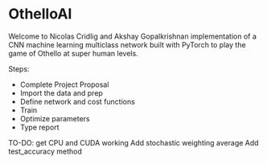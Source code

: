 # OthelloAI

Welcome to Nicolas Cridlig and Akshay Gopalkrishnan implementation of a CNN machine learning multiclass network built with PyTorch to play the game of Othello at super human levels.

Steps:
* Complete Project Proposal
* Import the data and prep
* Define network and cost functions
* Train
* Optimize parameters
* Type report

TO-DO:
get CPU and CUDA working
Add stochastic weighting average
Add test_accuracy method